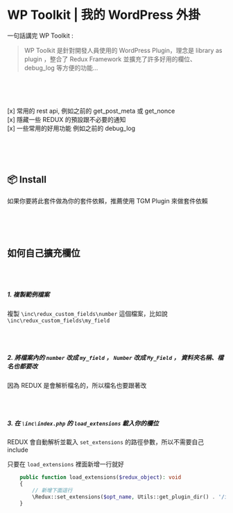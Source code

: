 # WP Toolkit | 我的 WordPress 外掛
一句話講完 WP Toolkit :

> WP Toolkit 是針對開發人員使用的 WordPress Plugin，理念是 library as plugin ，整合了 Redux Framework 並擴充了許多好用的欄位、debug_log 等方便的功能...

<br><br><br>

[x] 常用的 rest api, 例如之前的 get_post_meta 或 get_nonce <br>
[x] 隱藏一些 REDUX 的預設跟不必要的通知 <br>
[x] 一些常用的好用功能  例如之前的 debug_log <br>

<br><br><br>

## 📦 Install

如果你要將此套件做為你的套件依賴，推薦使用 TGM Plugin 來做套件依賴

<br><br><br>

## 如何自己擴充欄位

<br><br>

##### 1. 複製範例檔案

複製 `\inc\redux_custom_fields\number` 這個檔案，比如說 `\inc\redux_custom_fields\my_field`

<br><br>

##### 2. 將檔案內的 `number` 改成 `my_field` ， `Number` 改成 `My_Field` ， 資料夾名稱、檔名也都要改

因為 REDUX 是會解析檔名的，所以檔名也要跟著改

<br><br>

##### 3. 在 `\inc\index.php` 的 `load_extensions` 載入你的欄位

REDUX 會自動解析並載入 `set_extensions` 的路徑參數，所以不需要自己 include

只要在 `load_extensions` 裡面新增一行就好

```php
	public function load_extensions($redux_object): void
	{
		// 新增下面這行
		\Redux::set_extensions($opt_name, Utils::get_plugin_dir() . '/inc/redux_custom_fields/my_field');
	}
```



